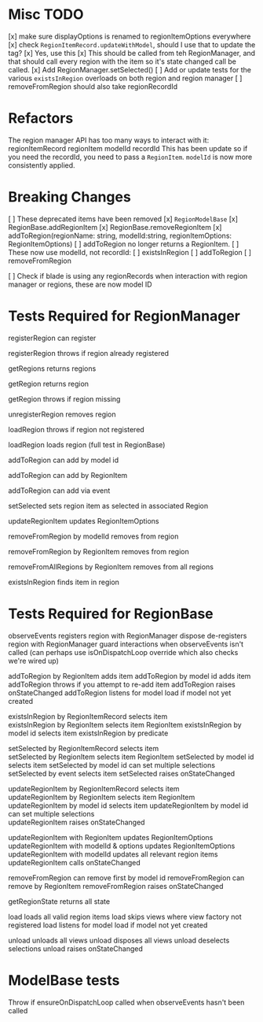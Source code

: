 # Misc TODO

[x] make sure displayOptions is renamed to regionItemOptions everywhere
[x] check `RegionItemRecord.updateWithModel`, should I use that to update the tag?
    [x] Yes, use this
    [x] This should be called from teh RegionManager, and that should call every region with the item so it's state changed call be called.
[x] Add RegionManager.setSelected()
[ ] Add or update tests for the various `existsInRegion` overloads on both region and region manager
[ ] removeFromRegion should also take regionRecordId

# Refactors 

The region manager API has too many ways to interact with it:
    regionItemRecord
    regionItem
    modelId
    recordId
This has been update so if you need the recordId, you need to pass a `RegionItem`. 
`modelId` is now more consistently applied. 

# Breaking Changes 

[ ] These deprecated items have been removed
    [x] `RegionModelBase`
    [x] RegionBase.addRegionItem
    [x] RegionBase.removeRegionItem
    [x] addToRegion(regionName: string, modelId:string, regionItemOptions: RegionItemOptions)
[ ] addToRegion no longer returns a RegionItem.
[ ] These now use modelId, not recordId: 
    [ ] existsInRegion 
    [ ] addToRegion 
    [ ] removeFromRegion 

[ ] Check if blade is using any regionRecords when interaction with region manager or regions, these are now model ID

# Tests Required for RegionManager

registerRegion can register

registerRegion throws if region already registered

getRegions returns regions

getRegion returns region

getRegion throws if region missing

unregisterRegion removes region

loadRegion throws if region not registered

loadRegion loads region (full test in RegionBase)

addToRegion can add by model id

addToRegion can add by RegionItem

addToRegion can add via event 

setSelected sets region item as selected in associated Region

updateRegionItem updates RegionItemOptions

removeFromRegion by modelId removes from region

removeFromRegion by RegionItem removes from region

removeFromAllRegions by RegionItem removes from all regions

existsInRegion finds item in region

# Tests Required for RegionBase

observeEvents registers region with RegionManager
dispose de-registers region with RegionManager
guard interactions when observeEvents isn't called (can perhaps use isOnDispatchLoop override which also checks we're wired up)

addToRegion by RegionItem adds item 
addToRegion by model id adds item
addToRegion throws if you attempt to re-add item
addToRegion raises onStateChanged
addToRegion listens for model load if model not yet created

existsInRegion by RegionItemRecord selects item  
existsInRegion by RegionItem selects item  RegionItem
existsInRegion by model id selects item
existsInRegion by predicate  

setSelected by RegionItemRecord selects item  
setSelected by RegionItem selects item  RegionItem 
setSelected by model id selects item 
setSelected by model id can set multiple selections  
setSelected by event selects item
setSelected raises onStateChanged

updateRegionItem by RegionItemRecord selects item  
updateRegionItem by RegionItem selects item  RegionItem
updateRegionItem by model id selects item
updateRegionItem by model id can set multiple selections  
updateRegionItem raises onStateChanged

updateRegionItem with RegionItem updates RegionItemOptions
updateRegionItem with modelId & options updates RegionItemOptions
updateRegionItem with modelId updates all relevant region items 
updateRegionItem calls onStateChanged

removeFromRegion can remove first by model id
removeFromRegion can remove by RegionItem
removeFromRegion raises onStateChanged

getRegionState returns all state

load loads all valid region items
load skips views where view factory not registered
load listens for model load if model not yet created

unload unloads all views
unload disposes all views
unload deselects selections
unload raises onStateChanged

# ModelBase tests

Throw if ensureOnDispatchLoop called when observeEvents hasn't been called
